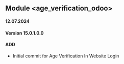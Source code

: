 ## Module <age_verification_odoo>

#### 12.07.2024
#### Version 15.0.1.0.0
#### ADD
- Initial commit for Age Verification In Website Login
